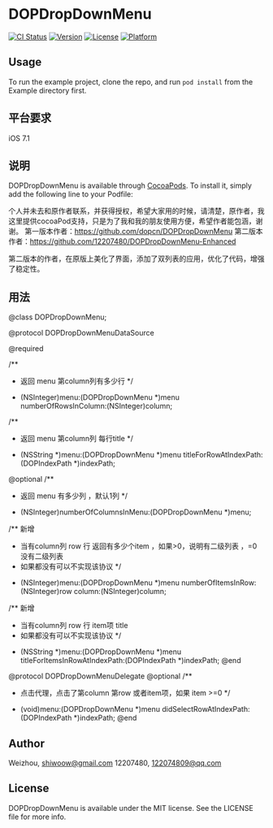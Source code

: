 # DOPDropDownMenu

[![CI Status](http://img.shields.io/travis/ysmeng/DOPDropDownMenu.svg?style=flat)](https://travis-ci.org/ysmeng/DOPDropDownMenu)
[![Version](https://img.shields.io/cocoapods/v/DOPDropDownMenu.svg?style=flat)](http://cocoapods.org/pods/DOPDropDownMenu)
[![License](https://img.shields.io/cocoapods/l/DOPDropDownMenu.svg?style=flat)](http://cocoapods.org/pods/DOPDropDownMenu)
[![Platform](https://img.shields.io/cocoapods/p/DOPDropDownMenu.svg?style=flat)](http://cocoapods.org/pods/DOPDropDownMenu)

## Usage

To run the example project, clone the repo, and run `pod install` from the Example directory first.

## 平台要求
iOS 7.1

## 说明

DOPDropDownMenu is available through [CocoaPods](http://cocoapods.org). To install
it, simply add the following line to your Podfile:

个人并未去和原作者联系，并获得授权，希望大家用的时候，请清楚，原作者，我这里提供cocoaPod支持，只是为了我和我的朋友使用方便，希望作者能包涵，谢谢。
第一版本作者：https://github.com/dopcn/DOPDropDownMenu
第二版本作者：https://github.com/12207480/DOPDropDownMenu-Enhanced

第二版本的作者，在原版上美化了界面，添加了双列表的应用，优化了代码，增强了稳定性。

## 用法
@class DOPDropDownMenu;

@protocol DOPDropDownMenuDataSource <NSObject>

@required

/**
*  返回 menu 第column列有多少行
*/
- (NSInteger)menu:(DOPDropDownMenu *)menu numberOfRowsInColumn:(NSInteger)column;

/**
*  返回 menu 第column列 每行title
*/
- (NSString *)menu:(DOPDropDownMenu *)menu titleForRowAtIndexPath:(DOPIndexPath *)indexPath;

@optional
/**
*  返回 menu 有多少列 ，默认1列
*/
- (NSInteger)numberOfColumnsInMenu:(DOPDropDownMenu *)menu;


/** 新增
*  当有column列 row 行 返回有多少个item ，如果>0，说明有二级列表 ，=0 没有二级列表
*  如果都没有可以不实现该协议
*/
- (NSInteger)menu:(DOPDropDownMenu *)menu numberOfItemsInRow:(NSInteger)row column:(NSInteger)column;

/** 新增
*  当有column列 row 行 item项 title
*  如果都没有可以不实现该协议
*/
- (NSString *)menu:(DOPDropDownMenu *)menu titleForItemsInRowAtIndexPath:(DOPIndexPath *)indexPath;
@end

@protocol DOPDropDownMenuDelegate <NSObject>
@optional
/**
*  点击代理，点击了第column 第row 或者item项，如果 item >=0
*/
- (void)menu:(DOPDropDownMenu *)menu didSelectRowAtIndexPath:(DOPIndexPath *)indexPath;
@end

## Author

Weizhou,  shiwoow@gmail.com
12207480, 122074809@qq.com

## License

DOPDropDownMenu is available under the MIT license. See the LICENSE file for more info.
